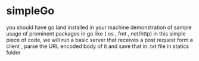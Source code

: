 # simpleGo

 you should have go land installed in your machine 
demonstration of sample usage of prominent packages in go like ( os , fmt , net/http)
in this simple piece of code, we will run a basic server that receives a post request form a client , parse the URL encoded body of it and save that in .txt file in statics folder
